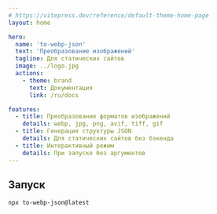 ```yaml
---
# https://vitepress.dev/reference/default-theme-home-page
layout: home

hero:
  name: 'to-webp-json'
  text: 'Преобразование изображений'
  tagline: Для статических сайтов
  image: ../logo.jpg
  actions:
    - theme: brand
      text: Документация
      link: /ru/docs

features:
  - title: Преобразование форматов изображений
    details: webp, jpg, png, avif, tiff, gif
  - title: Генерация структуры JSON
    details: Для статических сайтов без бэкенда
  - title: Интерактивный режим
    details: При запуске без аргументов
---
```


## Запуск

```sh
npx to-webp-json@latest
```
